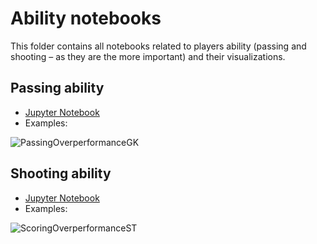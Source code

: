 # Ability notebooks
This folder contains all notebooks related to players ability (passing and shooting – as they are the more important) and their visualizations.

## Passing ability
- [Jupyter Notebook](https://gibranium.github.io/ability/PASSING-OVERPERFORMANCE.html)
- Examples:

![PassingOverperformanceGK](https://github.com/user-attachments/assets/7991ac00-458c-4ec8-9d46-c315e3d3b2cb)

## Shooting ability
- [Jupyter Notebook](https://gibranium.github.io/ability/SCORING-OVERPERFORMANCE.html)
- Examples:

![ScoringOverperformanceST](https://github.com/user-attachments/assets/425cb56f-bc15-4efd-bb4d-fb50d198b258)

